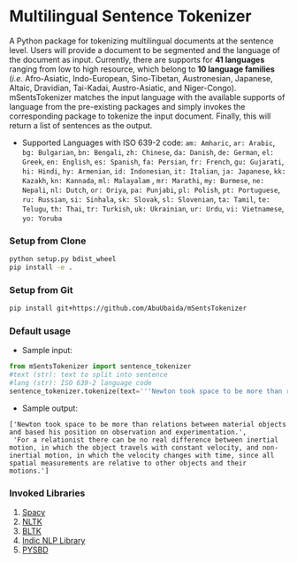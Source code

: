 # Multilingual Sentence Tokenizer

A Python package for tokenizing multilingual documents at the sentence level. Users will provide a document to be segmented and the language of the document as input. Currently, there are supports for **41 languages** ranging from low to high resource, which belong to **10 language families** (_i.e._ Afro-Asiatic, Indo-European, Sino-Tibetan, Austronesian, Japanese, Altaic, Dravidian, Tai-Kadai, Austro-Asiatic, and Niger-Congo). mSentsTokenizer matches the input language with the available supports of language from the pre-existing packages and simply invokes the corresponding package to tokenize the input document. Finally, this will return a list of sentences as the output.
 
* Supported Languages with ISO 639-2 code:
`am: Amharic`,
`ar: Arabic`,
`bg: Bulgarian`,
`bn: Bengali`,
`zh: Chinese`,
`da: Danish`,
`de: German`,
`el: Greek`, 
`en: English`,
`es: Spanish`,
`fa: Persian`,
`fr: French`,
`gu: Gujarati`,
`hi: Hindi`,
`hy: Armenian`,
`id: Indonesian`,
`it: Italian`,
`ja: Japanese`,
`kk: Kazakh`,
`kn: Kannada`,
`ml: Malayalam` ,
`mr: Marathi`,
`my: Burmese`,
`ne: Nepali`,
`nl: Dutch`,
`or: Oriya`,
`pa: Punjabi`,
`pl: Polish`,
`pt: Portuguese`,
`ru: Russian`,
`si: Sinhala`,
`sk: Slovak`,
`sl: Slovenian`,
`ta: Tamil`,
`te: Telugu`,
`th: Thai`,
`tr: Turkish`,
`uk: Ukrainian`,
`ur: Urdu`,
`vi: Vietnamese`,
`yo: Yoruba`

### Setup from Clone
```bash
python setup.py bdist_wheel
pip install -e .
```

### Setup from Git
```bash
pip install git+https://github.com/AbuUbaida/mSentsTokenizer
```

### Default usage
* Sample input:
```python
from mSentsTokenizer import sentence_tokenizer
#text (str): text to split into sentence
#lang (str): ISO 639-2 language code
sentence_tokenizer.tokenize(text='''Newton took space to be more than relations between material objects and based his position on observation and experimentation. For a relationist there can be no real difference between inertial motion, in which the object travels with constant velocity, and non-inertial motion, in which the velocity changes with time, since all spatial measurements are relative to other objects and their motions.''', language='en')
```
* Sample output:
```
['Newton took space to be more than relations between material objects and based his position on observation and experimentation.',
 'For a relationist there can be no real difference between inertial motion, in which the object travels with constant velocity, and non-inertial motion, in which the velocity changes with time, since all spatial measurements are relative to other objects and their motions.']
```

### Invoked Libraries
1. [Spacy](https://spacy.io/)  
2. [NLTK](https://www.nltk.org/)  
3. [BLTK](https://pypi.org/project/bltk/)  
4. [Indic NLP Library](https://github.com/anoopkunchukuttan/indic_nlp_library)  
5. [PYSBD](https://github.com/nipunsadvilkar/pySBD)  